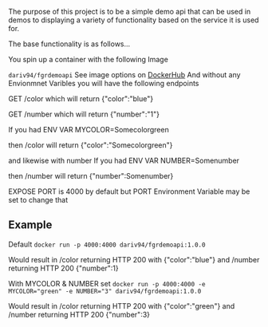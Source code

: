 The purpose of this project is to be a simple demo api that can be used in demos to displaying a variety of functionality based on the service it is used for.

The base functionality is as follows...

You spin up a container with the following  Image

`dariv94/fgrdemoapi` See image options on [DockerHub](https://hub.docker.com/repository/docker/dariv94/fgrdemoapi)
And without any Envionmnet Varibles you will have the following endpoints


GET /color  which will return {"color":"blue"}

GET /number which will return {"number":"1"}

If you had ENV VAR
MYCOLOR=Somecolorgreen

then /color will return {"color":"Somecolorgreen"}

and likewise with number If you had ENV VAR
NUMBER=Somenumber

then /number will return {"number":Somenumber}

EXPOSE PORT is 4000 by default but PORT Environment Variable may be set to change that

Example
---

Default
`docker run -p 4000:4000 dariv94/fgrdemoapi:1.0.0`

Would result in /color returning HTTP 200 with {"color":"blue"} and /number returning HTTP 200 {"number":1}

With MYCOLOR & NUMBER set
`docker run -p 4000:4000 -e MYCOLOR="green" -e NUMBER="3" dariv94/fgrdemoapi:1.0.0`

Would result in /color returning HTTP 200 with {"color":"green"} and /number returning HTTP 200 {"number":3}